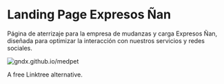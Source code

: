 # Landing Page Expresos Ñan

Página de aterrizaje para la empresa de mudanzas y carga Expresos Ñan, diseñada para optimizar la interacción con nuestros servicios y redes sociales.

![gndx.github.io/medpet](https://s3.amazonaws.com/gndx.dev/medpet-base.png)

A free Linktree alternative.
